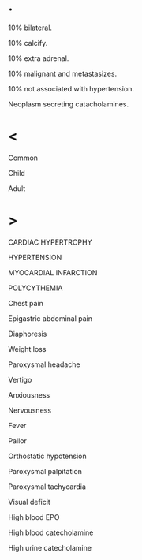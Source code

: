 # .

10% bilateral.

10% calcify.

10% extra adrenal.

10% malignant and metastasizes.

10% not associated with hypertension.

Neoplasm secreting catacholamines.

# <

Common

Child

Adult

# >

CARDIAC HYPERTROPHY

HYPERTENSION

MYOCARDIAL INFARCTION

POLYCYTHEMIA

Chest pain

Epigastric abdominal pain

Diaphoresis

Weight loss

Paroxysmal headache

Vertigo

Anxiousness

Nervousness

Fever

Pallor

Orthostatic hypotension

Paroxysmal palpitation

Paroxysmal tachycardia

Visual deficit

High blood EPO

High blood catecholamine

High urine catecholamine
